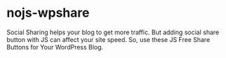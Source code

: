# nojs-wpshare
Social Sharing helps your blog to get more traffic. But adding social share button with JS can affect your site speed. So, use these JS Free Share Buttons for Your WordPress Blog.
